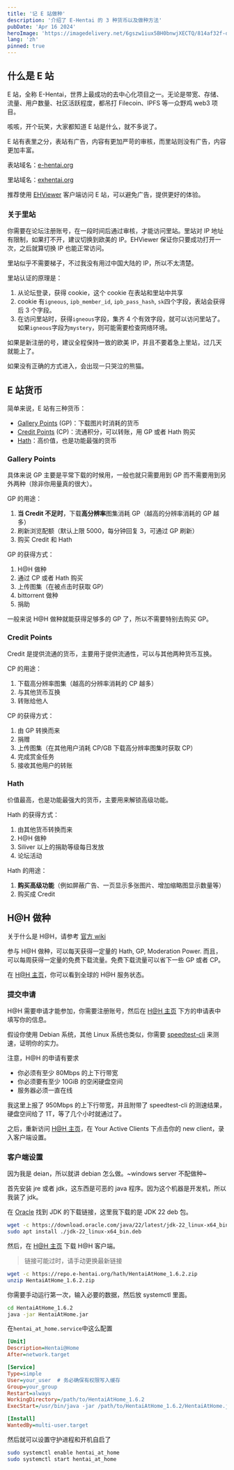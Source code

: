 ```yaml
---
title: '记 E 站做种'
description: '介绍了 E-Hentai 的 3 种货币以及做种方法'
pubDate: 'Apr 16 2024'
heroImage: 'https://imagedelivery.net/6gszw1iux5BH0bnwjXECTQ/814af32f-d3ff-467a-3a53-036105e93e00/small'
lang: 'zh'
pinned: true
---
```


## 什么是 E 站

E 站，全称 E-Hentai，世界上最成功的去中心化项目之一。无论是带宽、存储、流量、用户数量、社区活跃程度，都吊打 Filecoin、IPFS 等一众野鸡 web3 项目。

咳咳，开个玩笑，大家都知道 E 站是什么，就不多说了。

E 站有表里之分，表站有广告，内容有更加严苛的审核，而里站则没有广告，内容更加丰富。

表站域名：[e-hentai.org](https://e-hentai.org/)

里站域名：[exhentai.org](https://exhentai.org/)

推荐使用 [EHViewer](https://github.com/FooIbar/EhViewer) 客户端访问 E 站，可以避免广告，提供更好的体验。

### 关于里站

你需要在论坛注册账号，在一段时间后通过审核，才能访问里站。里站对 IP 地址有限制，如果打不开，建议切换到欧美的 IP。EHViewer 保证你只要成功打开一次，之后就算切换 IP 也能正常访问。

里站似乎不需要梯子，不过我没有用过中国大陆的 IP，所以不太清楚。

里站认证的原理是：

1. 从论坛登录，获得 cookie，这个 cookie 在表站和里站中共享
2. cookie 有`igneous`, `ipb_member_id`, `ipb_pass_hash`, `sk`四个字段，表站会获得后 3 个字段。
3. 在访问里站时，获得`igneous`字段，集齐 4 个有效字段，就可以访问里站了。如果`igneous`字段为`mystery`，则可能需要检查网络环境。

如果是新注册的号，建议全程保持一致的欧美 IP，并且不要着急上里站，过几天就能上了。

如果没有正确的方式进入，会出现一只哭泣的熊猫。

## E 站货币

简单来说，E 站有三种货币：

- [Gallery Points](https://ehwiki.org/wiki/Gallery_Points) (GP)：下载图片时消耗的货币
- [Credit Points](https://ehwiki.org/wiki/Credits) (CP)：流通积分，可以转账，用 GP 或者 Hath 购买
- [Hath](https://ehwiki.org/wiki/Hath)：高价值，也是功能最强的货币

### Gallery Points

具体来说 GP 主要是平常下载的时候用，一般也就只需要用到 GP 而不需要用到另外两种（除非你用量真的很大）。

GP 的用途：

1. **当 Credit 不足时**，下载**高分辨率**图集消耗 GP（越高的分辨率消耗的 GP 越多）
2. 刷新浏览配额（默认上限 5000，每分钟回复 3，可通过 GP 刷新）
3. 购买 Credit 和 Hath

GP 的获得方式：

1. H@H 做种
2. 通过 CP 或者 Hath 购买
3. 上传图集（在被点击时获取 GP）
4. bittorrent 做种
5. 捐助

一般来说 H@H 做种就能获得足够多的 GP 了，所以不需要特别去购买 GP。

### Credit Points

Credit 是提供流通的货币，主要用于提供流通性，可以与其他两种货币互换。

CP 的用途：

1. 下载高分辨率图集（越高的分辨率消耗的 CP 越多）
2. 与其他货币互换
3. 转账给他人

CP 的获得方式：

1. 由 GP 转换而来
2. 捐赠
3. 上传图集（在其他用户消耗 CP/GB 下载高分辨率图集时获取 CP）
4. 完成赏金任务
5. 接收其他用户的转账

### Hath

价值最高，也是功能最强大的货币，主要用来解锁高级功能。

Hath 的获得方式：

1. 由其他货币转换而来
2. H@H 做种
3. Siliver 以上的捐助等级每日发放
4. 论坛活动

Hath 的用途：

1. **购买高级功能**（例如屏蔽广告、一页显示多张图片、增加缩略图显示数量等）
2. 购买成 Credit

## H@H 做种

关于什么是 H@H，请参考 [官方 wiki](https://ehwiki.org/wiki/Hentai@Home)

参与 H@H 做种，可以每天获得一定量的 Hath, GP, Moderation Power. 而且，可以每周获得一定量的免费下载流量。免费下载流量可以省下一些 GP 或者 CP。

在 [H@H 主页](https://e-hentai.org/hentaiathome.php)，你可以看到全球的 H@H 服务状态。

### 提交申请

H@H 需要申请才能参加，你需要注册账号，然后在 [H@H 主页](https://e-hentai.org/hentaiathome.php) 下方的申请表中填写你的信息。

假设你使用 Debian 系统，其他 Linux 系统也类似，你需要 [speedtest-cli](https://www.speedtest.net/apps/cli) 来测速，证明你的实力。

注意，H@H 的申请有要求

- 你必须有至少 80Mbps 的上下行带宽
- 你必须要有至少 10GiB 的空闲硬盘空间
- 服务器必须一直在线

我这里上报了 950Mbps 的上下行带宽，并且附带了 speedtest-cli 的测速结果，硬盘空间给了 1T，等了几个小时就通过了。

之后，重新访问 [H@H 主页](https://e-hentai.org/hentaiathome.php)，在 Your Active Clients 下点击你的 new client，录入客户端设置。

### 客户端设置

因为我是 deian，所以就讲 debian 怎么做。~windows server 不配做种~

首先安装 jre 或者 jdk，这东西是可恶的 java 程序。因为这个机器是开发机，所以我装了 jdk。

在 [Oracle](https://www.oracle.com/java/technologies/downloads/) 找到 JDK 的下载链接，这里我下载的是 JDK 22 deb 包。

```bash
wget -c https://download.oracle.com/java/22/latest/jdk-22_linux-x64_bin.deb
sudo apt install ./jdk-22_linux-x64_bin.deb
```

然后，在 [H@H 主页](https://e-hentai.org/hentaiathome.php) 下载 H@H 客户端。

> 链接可能过时，请手动更换最新链接

```bash
wget -c https://repo.e-hentai.org/hath/HentaiAtHome_1.6.2.zip
unzip HentaiAtHome_1.6.2.zip
```

你需要手动运行第一次，输入必要的数据，然后放 systemctl 里面。

```bash
cd HentaiAtHome_1.6.2
java -jar HentaiAtHome.jar
```

在`hentai_at_home.service`中这么配置

```ini
[Unit]
Description=Hentai@Home
After=network.target

[Service]
Type=simple
User=your_user  # 务必确保有权限写入缓存
Group=your_group
Restart=always
WorkingDirectory=/path/to/HentaiAtHome_1.6.2
ExecStart=/usr/bin/java -jar /path/to/HentaiAtHome_1.6.2/HentaiAtHome.jar

[Install]
WantedBy=multi-user.target
```

然后就可以设置守护进程和开机自启了

```bash
sudo systemctl enable hentai_at_home
sudo systemctl start hentai_at_home
```